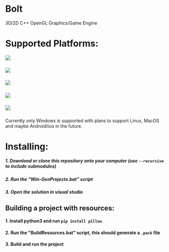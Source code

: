 # Bolt
3D/2D C++ OpenGL Graphics/Game Engine

# Supported Platforms:
##### ![](https://img.shields.io/badge/Windows-Supported-green.svg)
##### ![](https://img.shields.io/badge/Linux-Not%20Supported-red.svg)
##### ![](https://img.shields.io/badge/MacOS-Not%20Supported-red.svg)
##### ![](https://img.shields.io/badge/Android-Not%20Supported-red.svg)
##### ![](https://img.shields.io/badge/IOS-Not%20Supported-red.svg)

Currently only Windows is supported with plans to support Linux, MacOS and maybe Android/ios in the future.

# Installing:
##### 1. Download or clone this repository onto your computer (use `--recursive` to include submodules)
##### 2. Run the "Win-GenProjects.bat" script
##### 3. Open the solution in visual studio

## Building a project with resources:
#### 1. Install python3 and run `pip install pillow`
#### 2. Run the "BuildResources.bat" script, this should generate a `.pack` file
#### 3. Build and run the project
